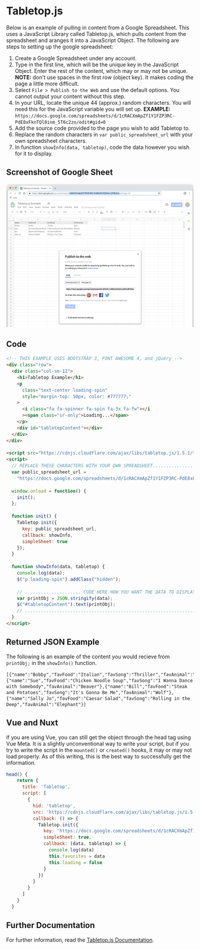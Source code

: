 # Tabletop.js

Below is an example of pulling in content from a Google Spreadsheet. This uses a JavaScript Library called Tabletop.js, which pulls content from the spreadsheet and aranges it into a JavaScript Object. The following are steps to setting up the google spreadsheet:

1. Create a Google Spreadsheet under any account.
2. Type in the first line, which will be the unique key in the JavaScript Object. Enter the rest of the content, which may or may not be unique. **NOTE:** don't use spaces in the first row (object key). It makes coding the page a little more difficult.
3. Select `File > Publish to the Web` and use the default options. You cannot output your content without this step.
4. In your URL, locate the unique 44 (approx.) random characters. You will need this for the JavaScript variable you will set up. **EXAMPLE:** `https://docs.google.com/spreadsheets/d/1cRACXmApZf1Y1FZP3RC-PdE8xFknTQl0inm_5T6c2zo/edit#gid=0`
5. Add the source code provided to the page you wish to add Tabletop to.
6. Replace the random characters in `var public_spreadsheet_url` with your own spreadsheet characters.
7. In function `showInfo(data, tabletop)`, code the data however you wish for it to display.

## Screenshot of Google Sheet

![Screenshot of Google Sheet](../images/tabletop-example.png)

## Code

```html
<!-- THIS EXAMPLE USES BOOTSTRAP 3, FONT AWESOME 4, and jQuery -->
<div class="row">
  <div class="col-sm-12">
    <h1>Tabletop Example</h1>
    <p
      class="text-center loading-spin"
      style="margin-top: 50px; color: #777777;"
    >
      <i class="fa fa-spinner fa-spin fa-3x fa-fw"></i
      ><span class="sr-only">Loading...</span>
    </p>
    <div id="tabletopContent"></div>
  </div>
</div>

<script src="https://cdnjs.cloudflare.com/ajax/libs/tabletop.js/1.5.1/tabletop.min.js"></script>
<script>
  // REPLACE THESE CHARACTERS WITH YOUR OWN SPREADSHEET............... vvvvvvvvvvvvvvvvvvvvvvvvvvvvvvvvvvvvvvvvvvvv ....... //
  var public_spreadsheet_url =
    "https://docs.google.com/spreadsheets/d/1cRACXmApZf1Y1FZP3RC-PdE8xFknTQl0inm_5T6c2zo/pubhtml";

  window.onload = function() {
    init();
  };

  function init() {
    Tabletop.init({
      key: public_spreadsheet_url,
      callback: showInfo,
      simpleSheet: true
    });
  }

  function showInfo(data, tabletop) {
    console.log(data);
    $("p.loading-spin").addClass("hidden");

    // ..................... CODE HERE HOW YOU WANT THE DATA TO DISPLAY ..................... //
    var printObj = JSON.stringify(data);
    $("#tabletopContent").text(printObj);
    // ...................................................................................... //
  }
</script>
```

## Returned JSON Example

The following is an example of the content you would recieve from `printObj;` in the `showInfo()` function.

```
[{"name":"Bobby","favFood":"Italian","favSong":"Thriller","favAnimal":"Bear"},{"name":"Sue","favFood":"Chicken Noodle Soup","favSong":"I Wanna Dance with Somebody","favAnimal":"Beaver"},{"name":"Bill","favFood":"Steak and Potatoes","favSong":"It's Gonna Be Me","favAnimal":"Wolf"},{"name":"Sally Jo","favFood":"Caesar Salad","favSong":"Rolling in the Deep","favAnimal":"Elephant"}]
```

## Vue and Nuxt

If you are using Vue, you can still get the object through the head tag using Vue Meta. It is a slightly unconventional way to write your script, but if you try to write the script in the `mounted()` or `created()` hooks, it may or may not load properly. As of this writing, this is the best way to successfully get the information.

```js
head() {
    return {
      title: 'Tabletop',
      script: [
        {
          hid: 'tabletop',
          src: 'https://cdnjs.cloudflare.com/ajax/libs/tabletop.js/1.5.1/tabletop.min.js',
          callback: () => {
            Tabletop.init({
              key: 'https://docs.google.com/spreadsheets/d/1cRACXmApZf1Y1FZP3RC-PdE8xFknTQl0inm_5T6c2zo/pubhtml',
              simpleSheet: true,
              callback: (data, tabletop) => {
                console.log(data)
                this.favorites = data
                this.loading = false
              }
            })
          }
        }
      ]
    }
  }
```

## Further Documentation

For further information, read the [Tabletop.js Documentation](https://github.com/jsoma/tabletop).
